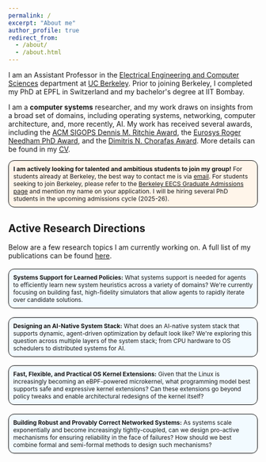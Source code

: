 ```yaml
---
permalink: /
excerpt: "About me"
author_profile: true
redirect_from:
  - /about/
  - /about.html
---
```


I am an Assistant Professor in the [Electrical Engineering and Computer Sciences](https://eecs.berkeley.edu/) department at [UC Berkeley](https://berkeley.edu/).
Prior to joining Berkeley, I completed my PhD at EPFL in Switzerland and my bachelor's degree at IIT Bombay.

I am a **computer systems** researcher, and my work draws on insights from a broad set of domains, including operating systems, networking, computer architecture, and, more recently, AI.
My work has received several awards, including the [ACM SIGOPS Dennis M. Ritchie Award](https://www.sigops.org/awards/dmr/), the [Eurosys Roger Needham PhD Award](https://www.eurosys.org/awards/roger-needham-phd-award), and the [Dimitris N. Chorafas Award](https://www.weizmann.ac.il/feinberg/about/dimitris-n-chorafas-prize/about-foundation-and-prize). More details can be found in my [CV](files/rishabh-cv.pdf).

<div style="border-radius: 12px; padding: 0.75em; margin-top: 0.5em; margin-bottom: 0.5em; background: #FFF5EA; border: 1px solid black; font-size: 0.875em;">
  <strong>I am actively looking for talented and ambitious students to join my group!</strong> For students already at Berkeley, the best way to contact me is via <a href="mailto:rishabh.iyer@berkeley.edu">email</a>. For students seeking to join Berkeley, please refer to the <a href="https://eecs.berkeley.edu/academics/graduate/research-programs/admissions/">Berkeley EECS Graduate Admissions page</a> and mention my name on your application. I will be hiring several PhD students in the upcoming admissions cycle (2025-26).
</div>

Active Research Directions
----
Below are a few research topics I am currently working on. A full list of my publications can be found [here](/publications).

<div style="border-radius: 12px; padding: 0.75em; margin-top: 1.5em; margin-bottom: 0.5em; background: #F2FAFF; border: 1px solid black; font-size: 0.85em;">
    <strong> Systems Support for Learned Policies:</strong>
What systems support is needed for agents to efficiently learn new system heuristics across a variety of domains?
We're currently focusing on building fast, high-fidelity simulators that allow agents to rapidly iterate over candidate solutions.
</div>

<div style="border-radius: 12px; padding: 0.75em; margin-top: 1.5em; margin-bottom: 0.5em; background: #F2FAFF; border: 1px solid black; font-size: 0.85em;">
    <strong> Designing an AI-Native System Stack:</strong>
What does an AI-native system stack that supports dynamic, agent-driven optimization by default look like?
We're exploring this question across multiple layers of the system stack; from CPU hardware to OS schedulers to distributed systems for AI.
</div>

<div style="border-radius: 12px; padding: 0.75em; margin-top: 1.5em; margin-bottom: 0.5em; background: #F2FAFF; border: 1px solid black; font-size: 0.85em;">
    <strong> Fast, Flexible, and Practical OS Kernel Extensions:</strong>
Given that the Linux is increasingly becoming an eBPF-powered microkernel, what programming model best supports safe and expressive kernel extensions? Can these extensions go beyond policy tweaks and enable architectural redesigns of the kernel itself?
</div>

<div style="border-radius: 12px; padding: 0.75em; margin-top: 1.5em; margin-bottom: 0.5em; background: #F2FAFF; border: 1px solid black; font-size: 0.85em;">
    <strong> Building Robust and Provably Correct Networked Systems:</strong>
As systems scale exponentially and become increasingly tightly-coupled, can we design pro-active mechanisms for ensuring reliability in the face of failures? How should we best combine formal and semi-formal methods to design such mechanisms?
</div>